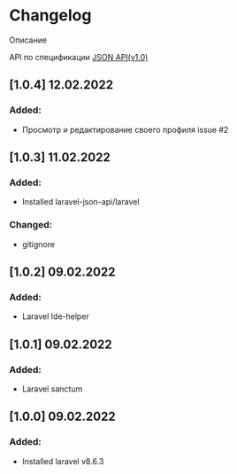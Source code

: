 # Changelog
Описание

API по спецификации [JSON API(v1.0)](https://jsonapi.org/format/)

## [1.0.4]  12.02.2022
### Added:
- Просмотр и редактирование своего профиля issue #2

## [1.0.3] 11.02.2022
### Added:
- Installed laravel-json-api/laravel

### Changed:
- gitignore


## [1.0.2] 09.02.2022
### Added:
- Laravel Ide-helper


## [1.0.1] 09.02.2022
### Added:
- Laravel sanctum
 

## [1.0.0] 09.02.2022
### Added:
- Installed laravel v8.6.3
